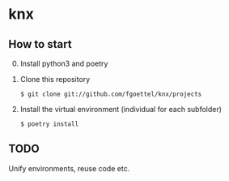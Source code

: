 # knx

## How to start

0. Install python3 and poetry
1. Clone this repository

   ```$ git clone git://github.com/fgoettel/knx/projects```

2. Install the virtual environment (individual for each subfolder)

    ```$ poetry install```


## TODO
Unify environments, reuse code etc.